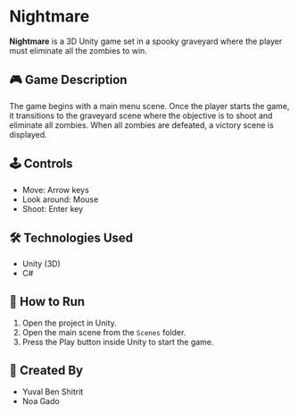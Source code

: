 # Nightmare

**Nightmare** is a 3D Unity game set in a spooky graveyard where the player must eliminate all the zombies to win.

## 🎮 Game Description

The game begins with a main menu scene. Once the player starts the game, it transitions to the graveyard scene where the objective is to shoot and eliminate all zombies. When all zombies are defeated, a victory scene is displayed.

## 🕹️ Controls

- Move: Arrow keys
- Look around: Mouse
- Shoot: Enter key

## 🛠️ Technologies Used

- Unity (3D)
- C#

## 🚀 How to Run

1. Open the project in Unity.
2. Open the main scene from the `Scenes` folder.
3. Press the Play button inside Unity to start the game.

## 👥 Created By

- Yuval Ben Shitrit
- Noa Gado

